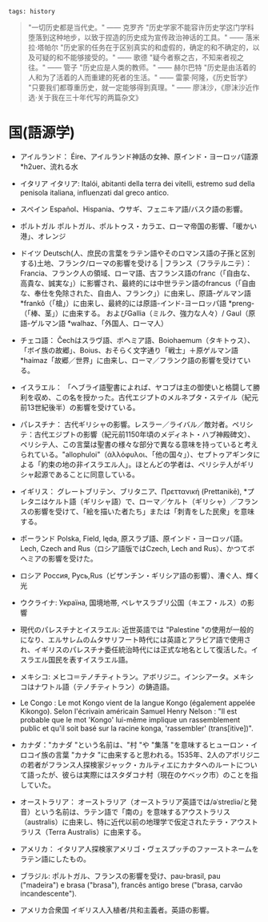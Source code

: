 ```
tags: history
```

> "一切历史都是当代史。" —— 克罗齐
> "历史学家不能容许历史学这门学科堕落到这种地步，以致于捏造的历史成为宣传政治神话的工具。" —— 落米拉·塔帕尔
> "历史家的任务在于区别真实的和虚假的，确定的和不确定的，以及可疑的和不能够接受的。" —— 歌德 
> "疑今者察之古，不知来者视之往。" —— 管子
> "历史应是人类的教师。" —— 赫尔巴特
> "历史是由活着的人和为了活着的人而重建的死者的生活。" —— 雷蒙·阿隆，《历史哲学》
> "只要我们都尊重历史，就一定能够得到真理。" —— 廖沫沙，《廖沫沙近作选·关于我在三十年代写的两篇杂文》

<!--
With QS/USNEWS/TIMES, SOME people will think Britain is Overrated. And my source is also ENGLISH wikipedia.
-->

# 国(語源学)

- アイルランド： Éire、アイルランド神話の女神、原インド・ヨーロッパ語源 *h2uer、流れる水

- イタリア イタリア: Italói, abitanti della terra dei vitelli, estremo sud della penisola italiana, influenzati dal greco antico.

- スペイン Español、Hispania、ウサギ、フェニキア語/バスク語の影響。

- ポルトガル ポルトガル、ポルトゥス・カラエ、ローマ帝国の影響、「暖かい港」、オレンジ

- ドイツ Deutsch(人、庶民の言葉をラテン語やそのロマンス語の子孫と区別する)土地、フランク/ローマの影響を受ける | フランス（フラテルニテ）： Francia、フランク人の領域、ローマ語、古フランス語のfranc（「自由な、高貴な、誠実な」）に影響され、最終的には中世ラテン語のfrancus（「自由な、奉仕を免除された、自由人、フランク」）に由来し、原語-ゲルマン語 *frankô（「槍」）に由来し、最終的には原語-インド-ヨーロッパ語 *preng-（「棒、茎」）に由来する。 およびGallia（ミルク、強力な人々）/ Gaul（原語-ゲルマン語 *walhaz、「外国人、ローマ人）

- チェコ語： Čechはスラヴ語、ボヘミア語、Boiohaemum（タキトゥス）、「ボイ族の故郷」、Boius、おそらく文字通り「戦士」＋原ゲルマン語*haimaz「故郷／世界」に由来し、ローマ／フランク語の影響を受けている。

- イスラエル： 「ヘブライ語聖書によれば、ヤコブは主の御使いと格闘して勝利を収め、この名を授かった。古代エジプトのメルネプタ・ステイル（紀元前13世紀後半）の影響を受けている。

- パレスチナ： 古代ギリシャの影響。レスラー／ライバル／敵対者。ペリシテ：古代エジプトの影響（紀元前1150年頃のメディネト・ハブ神殿碑文）、ペリシテ人、この言葉は聖書の様々な部分で異なる意味を持っていると考えられている。"allophuloi"（άλλόφυλοι、「他の国々」）、セプトゥアギンタによる「約束の地の非イスラエル人」。ほとんどの学者は、ペリシテ人がギリシャ起源であることに同意している。

- イギリス： グレートブリテン、ブリタニア、Πρεττανική (Prettanikē), *プレタニはケルト語（ギリシャ語）で、ローマ／ケルト（ギリシャ）／フランスの影響を受けて、「絵を描いた者たち」または「刺青をした民衆」を意味する。

- ポーランド Polska, Field, lęda, 原スラブ語、原インド・ヨーロッパ語。Lech, Czech and Rus（ロシア語版ではCzech, Lech and Rus）、かつてボヘミアの影響を受けた。

- ロシア Россия, Русь,Rus（ビザンチン・ギリシア語の影響）、漕ぐ人、輝く光

- ウクライナ: Україна, 国境地帯, ペレヤスラブリ公国（キエフ・ルス）の影響

- 現代のパレスチナとイスラエル: 近世英語では "Palestine "の使用が一般的になり、エルサレムのムタサリフート時代には英語とアラビア語で使用され、イギリスのパレスチナ委任統治時代には正式な地名として復活した。イスラエル国民を表すイスラエル語。

- メキシコ: メヒコ＝テノチティトラン。アボリジニ。インシアータ。メキシコはナワトル語（テノチティトラン）の鋳造語。

- Le Congo : Le mot Kongo vient de la langue Kongo (également appelée Kikongo). Selon l'écrivain américain Samuel Henry Nelson : "Il est probable que le mot 'Kongo' lui-même implique un rassemblement public et qu'il soit basé sur la racine konga, 'rassembler' (trans[itive])".

- カナダ："カナダ "という名前は、"村 "や "集落 "を意味するヒューロン・イロコイ族の言葉 "カナタ "に由来すると思われる。1535年、2人のアボリジニの若者がフランス人探検家ジャック・カルティエにカナタへのルートについて語ったが、彼らは実際にはスタダコナ村（現在のケベック市）のことを指していた。

- オーストラリア： オーストラリア（オーストラリア英語では/əˈstreɪliə/と発音）という名前は、ラテン語で「南の」を意味するアウストラリス（australis）に由来し、特に近代以前の地理学で仮定されたテラ・アウストラリス（Terra Australis）に由来する。

- アメリカ： イタリア人探検家アメリゴ・ヴェスプッチのファーストネームをラテン語にしたもの。

- ブラジル: ポルトガル、フランスの影響を受け、pau-brasil, pau ("madeira") e brasa ("brasa"), francês antigo brese ("brasa, carvão incandescente").

- アメリカ合衆国 イギリス人入植者/共和主義者。英語の影響。



<!--
- Ireland: Éire, a goddess in Irish mythology, Proto-Indo-European root *h2uer, flowing water

- Italy: Italói, inhabitants of the land of calves, extreme south of the Italian Peninsula, influenced by ancient Greek

- Spain: Español, Hispania, Rabbits, influenced by Phoenician/Basque.

- Portugal: Portugal, Portus Calae, influenced by Roman, “warm port”, Orange

- Germany: Deutsch(people, distinguish the language of the common people from Latin and its Romance descendants)land, influenced by Franks/Roman | France(Fraternité): Francia, realm of the Franks, influenced by Roman,  Old French franc ("free, noble, sincere"), and ultimately from the Medieval Latin word francus ("free, exempt from service; freeman, Frank"), and from Proto-Germanic *frankô (“javelin”), ultimately from Proto-Indo-European *preng- (“pole, stalk”). and Gallia(milk, powerful people) / Gaul(Proto-Germanic *walhaz, "foreigner, Romanized person")

- Czech: Čech comes from Slavic, Bohemia, Boiohaemum(Tacitus), "home of the Boii", Boius, perhaps literally "warriors" + Proto-Germanic *haimaz "home/world",  influenced by Roman/Franks

- Israel: "El (God) persists/rules"/"struggle with God", refers to the patriarch Jacob who, according to the Hebrew Bible, was given the name after he successfully wrestled with the angel of the Lord. Influenced by Merneptah Stele of ancient Egypt (dated to the late 13th century BCE).

- Palestine: Influenced by ancient Greek. Wrestler/rival/adversary. Philistia, influenced by ancient Egypt(Medinet Habu temple inscription dated to c. 1150 BC), Philistines, is thought that the word means different things in different parts of the Bible. "allophuloi" (άλλόφυλοι, "other nations"), "non-Israelites of the Promised Land" by the Septuagint. Most scholars agree that the Philistines were of Greek origin. 

- United Kingdom: Great Britain, Britannia, Πρεττανική (Prettanikē), *Pretani being a Celtic word(in Greek) that might mean "the painted ones" or "the tattooed folk", influenced by Roman/Celtic(Greek)/France

- Poland: Polska, Field, lęda, Proto-Slavic and Proto-Indo-European. Lech, Czech and Rus(in Russian version it's Czech, Lech and Rus), once influenced by Bohemia

- Russia: Россия, Русь,Rus(influenced by Byzantine Greek),the men who row, radiant light

- Ukraine: Україна, borderland, influenced by Principality of Pereyaslavl(Kievan Rus)

- Modern Palestine and Israel: Passed by Byzantine period, The use of the name "Palestine" became common in Early Modern English, was used in English and Arabic during the Mutasarrifate of Jerusalem and was revived as an official place name with the British Mandate for Palestine. Israeli to denote a citizen of the Israeli state.

- Mexico: México-Tenochtitlan. Aborígenes. Incierta. México es la castellanización de una voz náhuatl(Tenochtitlan).

- Congo: The word Kongo comes from the Kongo language (also called Kikongo). According to American writer Samuel Henry Nelson: "It is probable that the word 'Kongo' itself implies a public gathering and that it is based on the root konga, 'to gather' (trans[itive])."

- Canada: the name “Canada” likely comes from the Huron-Iroquois word “kanata,” meaning “village” or “settlement”. In 1535, two Aboriginal youths told French explorer Jacques Cartier about the route to kanata; they were actually referring to the village of Stadacona, the site of the present-day City of Québec.

- Australia： The name Australia (pronounced /əˈstreɪliə/ in Australian English) is derived from the Latin australis, meaning "southern", and specifically from the hypothetical Terra Australis postulated in pre-modern geography.

- America: Named by Martin Waldseemüller, German used the Latin version of Italian explorer Amerigo Vespucci's first name

- Brazil: pau-brasil, pau ("madeira") e brasa ("brasa"), francês antigo brese ("brasa, carvão incandescente"), influenced by Portugal, France.

- United States of (America): English settlers/republicans. influenced by English
-->